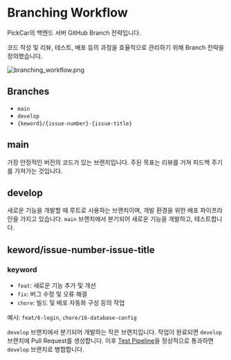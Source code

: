 # Branching Workflow

PickCar의 백엔드 서버 GitHub Branch 전략입니다.

<note>
코드 작성 및 리뷰, 테스트, 배포 등의 과정을 효율적으로 관리하기 위해 Branch 전략을 정의했습니다.
</note>

![branching_workflow.png](branching_workflow.png)

## Branches

- `main`
- `develop`
- `{keword}/{issue-number}-{issue-title}`

## main

가장 안정적인 버전의 코드가 있는 브랜치입니다. 주된 목표는 리뷰를 거쳐 피드백 주기를 가져가는 것입니다.

## develop

새로운 기능을 개발할 때 루트로 사용하는 브랜치이며, 개발 환경을 위한 배포 파이프라인을 가지고 있습니다. `main` 브랜치에서 분기되어 새로운 기능을 개발하고, 테스트합니다.

## keword/issue-number-issue-title

### keyword

- `feat`: 새로운 기능 추가 및 개선
- `fix`: 버그 수정 및 오류 해결
- `chore`: 빌드 및 배포 자동화 구성 등의 작업

예시: `feat/6-login`, `chore/16-database-config`

`develop` 브랜치에서 분기되어 개발하는 작은 브랜치입니다. 작업이 완료되면 `develop` 브랜치에 Pull Request를 생성합니다. 이후 [Test Pipeline](https://github.com/PICK-CAR/pick-car-server/actions/workflows/Test-Pipeline.yml)을 정상적으로 통과하면 `develop` 브랜치로 병합합니다.